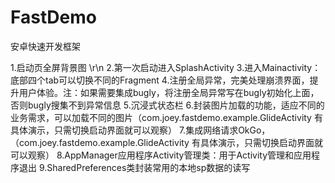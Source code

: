 # FastDemo
安卓快速开发框架

1.启动页全屏背景图 \r\n
2.第一次启动进入SplashActivity
3.进入Mainactivity：底部四个tab可以切换不同的Fragment
4.注册全局异常，完美处理崩溃界面，提升用户体验。注：如果需要集成bugly，将注册全局异常写在bugly初始化上面，否则bugly搜集不到异常信息
5.沉浸式状态栏
6.封装图片加载的功能，适应不同的业务需求，可以加载不同的图片（com.joey.fastdemo.example.GlideActivity 有具体演示，只需切换启动界面就可以观察）
7.集成网络请求OkGo，（com.joey.fastdemo.example.GlideActivity 有具体演示，只需切换启动界面就可以观察）
8.AppManager应用程序Activity管理类：用于Activity管理和应用程序退出
9.SharedPreferences类封装常用的本地sp数据的读写
